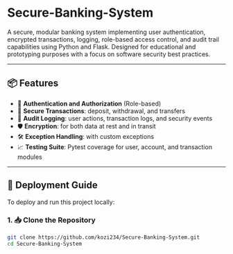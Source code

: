 # Secure-Banking-System

A secure, modular banking system implementing user authentication, encrypted transactions, logging, role-based access control, and audit trail capabilities using Python and Flask. Designed for educational and prototyping purposes with a focus on software security best practices.

---

## 📦 Features

- 🔐 **Authentication and Authorization** (Role-based)
- 💸 **Secure Transactions**: deposit, withdrawal, and transfers
- 🧾 **Audit Logging**: user actions, transaction logs, and security events
- 🛡️ **Encryption**: for both data at rest and in transit
- 🛠️ **Exception Handling**: with custom exceptions
- 📈 **Testing Suite**: Pytest coverage for user, account, and transaction modules

---

## 🚀 Deployment Guide

To deploy and run this project locally:

### 1. 📥 Clone the Repository

```bash
git clone https://github.com/kozi234/Secure-Banking-System.git
cd Secure-Banking-System
